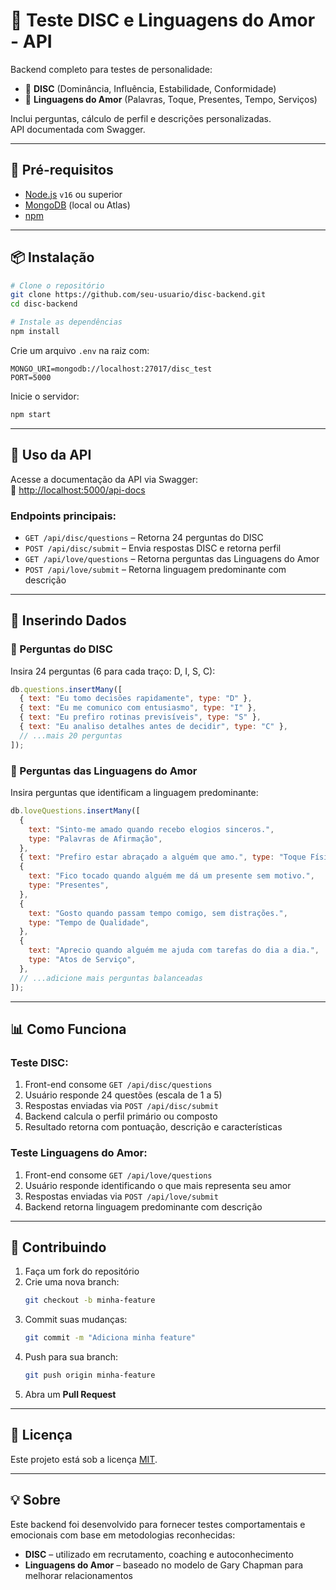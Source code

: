 # 💖 Teste DISC e Linguagens do Amor - API

Backend completo para testes de personalidade:

- 🧠 **DISC** (Dominância, Influência, Estabilidade, Conformidade)
- 💌 **Linguagens do Amor** (Palavras, Toque, Presentes, Tempo, Serviços)

Inclui perguntas, cálculo de perfil e descrições personalizadas.  
API documentada com Swagger.

---

## 🚀 Pré-requisitos

- [Node.js](https://nodejs.org/) `v16` ou superior
- [MongoDB](https://www.mongodb.com/) (local ou Atlas)
- [npm](https://www.npmjs.com/)

---

## 📦 Instalação

```bash
# Clone o repositório
git clone https://github.com/seu-usuario/disc-backend.git
cd disc-backend

# Instale as dependências
npm install
```

Crie um arquivo `.env` na raiz com:

```env
MONGO_URI=mongodb://localhost:27017/disc_test
PORT=5000
```

Inicie o servidor:

```bash
npm start
```

---

## 📡 Uso da API

Acesse a documentação da API via Swagger:  
📄 [http://localhost:5000/api-docs](http://localhost:5000/api-docs)

### Endpoints principais:

- `GET /api/disc/questions` – Retorna 24 perguntas do DISC
- `POST /api/disc/submit` – Envia respostas DISC e retorna perfil
- `GET /api/love/questions` – Retorna perguntas das Linguagens do Amor
- `POST /api/love/submit` – Retorna linguagem predominante com descrição

---

## 📝 Inserindo Dados

### 🧠 Perguntas do DISC

Insira 24 perguntas (6 para cada traço: D, I, S, C):

```js
db.questions.insertMany([
  { text: "Eu tomo decisões rapidamente", type: "D" },
  { text: "Eu me comunico com entusiasmo", type: "I" },
  { text: "Eu prefiro rotinas previsíveis", type: "S" },
  { text: "Eu analiso detalhes antes de decidir", type: "C" },
  // ...mais 20 perguntas
]);
```

### 💌 Perguntas das Linguagens do Amor

Insira perguntas que identificam a linguagem predominante:

```js
db.loveQuestions.insertMany([
  {
    text: "Sinto-me amado quando recebo elogios sinceros.",
    type: "Palavras de Afirmação",
  },
  { text: "Prefiro estar abraçado a alguém que amo.", type: "Toque Físico" },
  {
    text: "Fico tocado quando alguém me dá um presente sem motivo.",
    type: "Presentes",
  },
  {
    text: "Gosto quando passam tempo comigo, sem distrações.",
    type: "Tempo de Qualidade",
  },
  {
    text: "Aprecio quando alguém me ajuda com tarefas do dia a dia.",
    type: "Atos de Serviço",
  },
  // ...adicione mais perguntas balanceadas
]);
```

---

## 📊 Como Funciona

### Teste DISC:

1. Front-end consome `GET /api/disc/questions`
2. Usuário responde 24 questões (escala de 1 a 5)
3. Respostas enviadas via `POST /api/disc/submit`
4. Backend calcula o perfil primário ou composto
5. Resultado retorna com pontuação, descrição e características

### Teste Linguagens do Amor:

1. Front-end consome `GET /api/love/questions`
2. Usuário responde identificando o que mais representa seu amor
3. Respostas enviadas via `POST /api/love/submit`
4. Backend retorna linguagem predominante com descrição

---

## 🤝 Contribuindo

1. Faça um fork do repositório
2. Crie uma nova branch:
   ```bash
   git checkout -b minha-feature
   ```
3. Commit suas mudanças:
   ```bash
   git commit -m "Adiciona minha feature"
   ```
4. Push para sua branch:
   ```bash
   git push origin minha-feature
   ```
5. Abra um **Pull Request**

---

## 📄 Licença

Este projeto está sob a licença [MIT](LICENSE).

---

## 💡 Sobre

Este backend foi desenvolvido para fornecer testes comportamentais e emocionais com base em metodologias reconhecidas:

- **DISC** – utilizado em recrutamento, coaching e autoconhecimento
- **Linguagens do Amor** – baseado no modelo de Gary Chapman para melhorar relacionamentos
